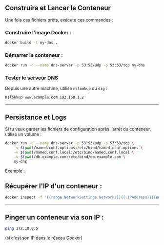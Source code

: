 ## Construire et Lancer le Conteneur

Une fois ces fichiers prêts, exécute ces commandes :

### Construire l’image Docker :

```sh
docker build -t my-dns .
```

### Démarrer le conteneur :

```sh
docker run -d --name dns-server -p 53:53/udp -p 53:53/tcp my-dns
```

### Tester le serveur DNS

Depuis une autre machine, utilise `nslookup` ou `dig` :

```sh
nslookup www.example.com 192.168.1.2
```

---

## Persistance et Logs

Si tu veux garder les fichiers de configuration après l’arrêt du conteneur, utilise un volume :

```sh
docker run -d --name dns-server -p 53:53/udp -p 53:53/tcp \
    -v $(pwd)/named.conf.options:/etc/bind/named.conf.options \
    -v $(pwd)/named.conf.local:/etc/bind/named.conf.local \
    -v $(pwd)/db.example.com:/etc/bind/db.example.com \
    my-dns
```
Exemple :

## Récupérer l'IP d'un conteneur :
```sh
docker inspect -f '{{range.NetworkSettings.Networks}}{{.IPAddress}}{{end}}' nom_du_conteneur

```

---
## Pinger un conteneur via son IP :
```sh
ping 172.18.0.5
```
(si c'est son IP dans le réseau Docker)
